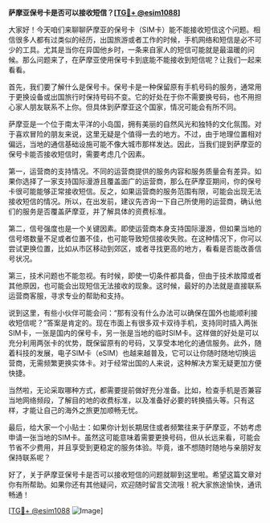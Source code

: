 **萨摩亚保号卡是否可以接收短信？[[TG💪+ @esim1088](https://t.me/s/esim1088)]**

大家好！今天咱们来聊聊萨摩亚的保号卡（SIM卡）能不能接收短信这个问题。相信很多人都有过类似的经历，出国旅游或者工作的时候，手机网络和短信是必不可少的工具。尤其是当你在异国他乡时，一条来自家人的短信可能就是最温暖的问候。那么问题来了，在萨摩亚使用保号卡到底能不能接收到短信呢？让我们一起来看看。

首先，我们要了解什么是保号卡。保号卡是一种保留原有手机号码的服务，通常用于更换设备或出国旅行时保持号码不变。它的好处在于你不需要换号码，也不用担心家人朋友联系不上你。但具体到萨摩亚这个国家，情况可能会有所不同。

萨摩亚是一个位于南太平洋的小岛国，拥有美丽的自然风光和独特的文化氛围。对于喜欢冒险的朋友来说，这里无疑是个值得一去的地方。不过，由于地理位置相对偏远，当地的通信基础设施可能不像大城市那样发达。因此，当我们提到萨摩亚的保号卡能否接收短信时，需要考虑几个因素。

第一，运营商的支持情况。不同的运营商提供的服务内容和服务质量会有差异。如果你选择了一家支持国际漫游且覆盖面广的运营商，那么在萨摩亚期间，你的保号卡很可能能够正常接收短信。反之，如果运营商的服务范围有限，可能会出现无法接收短信的情况。所以，在出发前，建议先咨询一下自己所使用的运营商，确认他们的服务是否覆盖萨摩亚，并了解具体的资费标准。

第二，信号强度也是一个关键因素。即使运营商本身支持国际漫游，但如果当地的信号塔数量不足或者位置不佳，也可能导致短信接收失败。在这种情况下，你可以尝试更换位置，比如从市区移动到郊区，或者寻找更高的地方，看看是否能改善信号状况。

第三，技术问题也不能忽视。有时候，即使一切条件都具备，但由于技术故障或者其他原因，也可能会出现短信无法接收的现象。这时候，最好的办法就是直接联系运营商客服，寻求专业的帮助和支持。

说到这里，有些小伙伴可能会问：“那有没有什么办法可以确保在国外也能顺利接收短信呢？”答案是肯定的。现在市面上有很多双卡双待手机，支持同时插入两张SIM卡，一张是国内的保号卡，另一张是当地的临时SIM卡。这样做的好处是可以充分利用两张卡的优势，既保留原有的号码，又享受本地化的通信服务。此外，随着科技的发展，电子SIM卡（eSIM）也越来越普及，它可以让你随时随地切换运营商，无需频繁更换实体卡。对于经常出国的人来说，这种解决方案无疑更加方便快捷。

当然啦，无论采取哪种方式，都需要提前做好充分准备。比如，检查手机是否兼容当地网络频段，了解目的地的收费标准，以及准备好必要的转换插头等。只有这样，才能让自己的海外之旅更加顺畅无忧。

最后，给大家一个小贴士：如果你计划长期居住或者频繁往来于萨摩亚，不妨考虑申请一张当地的SIM卡。虽然这可能意味着需要更换号码，但从长远来看，可能会节省不少费用，并且享受到更稳定的服务体验。毕竟，谁不想随时随地与亲朋好友保持联系呢？

好了，关于萨摩亚保号卡是否可以接收短信的问题就聊到这里啦。希望这篇文章对你有所帮助。如果你还有其他疑问，欢迎随时留言交流哦！祝大家旅途愉快，通讯畅通！

[[TG💪+ @esim1088](https://t.me/s/esim1088) ![Image](https://i.postimg.cc/4NQfJmqS/Snipaste-2025-05-13-00-14-12.png)]
